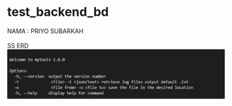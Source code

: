 # test_backend_bd


NAMA : PRIYO SUBARKAH
<br><br>
SS ERD
<br/>
<img src="https://github.com/op-debug/test_backend_telkom/blob/master/ss/help.png">
